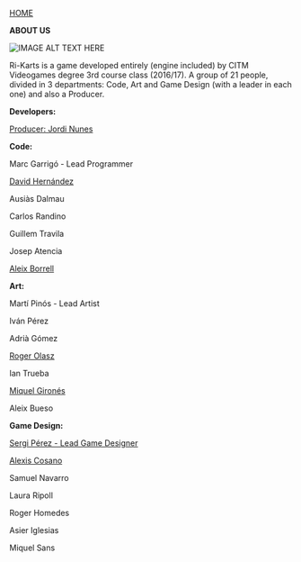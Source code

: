 ﻿[HOME](index.md)

**ABOUT US**

![IMAGE ALT TEXT HERE](http://i.imgur.com/VABALcI.png)

Ri-Karts is a game developed entirely (engine included) by CITM Videogames degree 3rd course class (2016/17).
A group of 21 people, divided in 3 departments: Code, Art and Game Design (with a leader in each one) and also a Producer.

**Developers:**

[Producer: Jordi Nunes](jnunes.md)

**Code:**

Marc Garrigó - Lead Programmer

[David Hernández](dhernandez.md)

Ausiàs Dalmau

Carlos Randino

Guillem Travila

Josep Atencia

[Aleix Borrell](aborrell.md)


**Art:**

Martí Pinós - Lead Artist

Iván Pérez

Adrià Gómez

[Roger Olasz](rolasz.md)

Ian Trueba

[Miquel Gironés](mgirones.md)

Aleix Bueso


**Game Design:**

[Sergi Pérez - Lead Game Designer](sperez.md)

[Alexis Cosano](acosano.md)

Samuel Navarro

Laura Ripoll

Roger Homedes

Asier Iglesias

Miquel Sans
